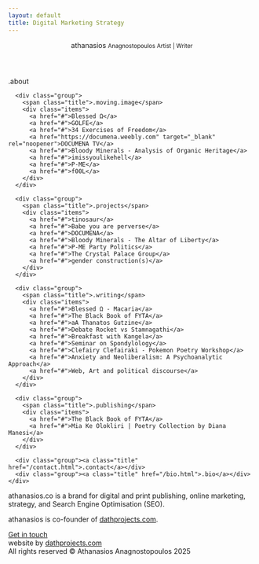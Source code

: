```yaml
---
layout: default
title: Digital Marketing Strategy
---
```


<link rel="stylesheet" href="style.css">

<div class="wrap">
  <header>
    <div class="brand">athanasios <small>Anagnostopoulos Artist | Writer</small></div>
  </header>

  <nav>
    <div class="menu">
      <div class="group"><span class="title">.about</span></div>

      <div class="group">
        <span class="title">.moving.image</span>
        <div class="items">
          <a href="#">Blessed Ω</a>
          <a href="#">GOLFE</a>
          <a href="#">34 Exercises of Freedom</a>
          <a href="https://documena.weebly.com" target="_blank" rel="noopener">DOCUMENA TV</a>
          <a href="#">Bloody Minerals - Analysis of Organic Heritage</a>
          <a href="#">imissyoulikehell</a>
          <a href="#">P-ME</a>
          <a href="#">f00L</a>
        </div>
      </div>

      <div class="group">
        <span class="title">.projects</span>
        <div class="items">
          <a href="#">tinosaur</a>
          <a href="#">Babe you are perverse</a>
          <a href="#">DOCUMENA</a>
          <a href="#">Bloody Minerals - The Altar of Liberty</a>
          <a href="#">P-ME Party Politics</a>
          <a href="#">The Crystal Palace Group</a>
          <a href="#">gender construction(s)</a>
        </div>
      </div>

      <div class="group">
        <span class="title">.writing</span>
        <div class="items">
          <a href="#">Blessed Ω - Macaria</a>
          <a href="#">The Black Book of FYTA</a>
          <a href="#">aA Thanatos Gutzine</a>
          <a href="#">Debate Rocket vs Stamnagathi</a>
          <a href="#">Breakfast with Kangela</a>
          <a href="#">Seminar on Spondylology</a>
          <a href="#">Clefairy Clefairaki - Pokemon Poetry Workshop</a>
          <a href="#">Anxiety and Neoliberalism: A Psychoanalytic Approach</a>
          <a href="#">Web, Art and political discourse</a>
        </div>
      </div>

      <div class="group">
        <span class="title">.publishing</span>
        <div class="items">
          <a href="#">The Black Book of FYTA</a>
          <a href="#">Mia Ke Olokliri | Poetry Collection by Diana Manesi</a>
        </div>
      </div>

      <div class="group"><a class="title" href="/contact.html">.contact</a></div>
      <div class="group"><a class="title" href="/bio.html">.bio</a></div>
    </div>
  </nav>

  <main>
    <p class="blurb">
      athanasios.co is a brand for digital and print publishing, online marketing,
      strategy, and Search Engine Optimisation (SEO).
    </p>
    <p class="blurb">
      athanasios is co-founder of
      <a href="https://www.dathprojects.com" target="_blank" rel="noopener">dathprojects.com</a>.
    </p>
    <a class="cta" href="/contact.html">Get in touch</a>
  </main>

  <footer>
    <div>website by <a href="https://dathprojects.com" target="_blank" rel="noopener">dathprojects.com</a></div>
    <div>All rights reserved © Athanasios Anagnostopoulos 2025</div>
  </footer>
</div>
